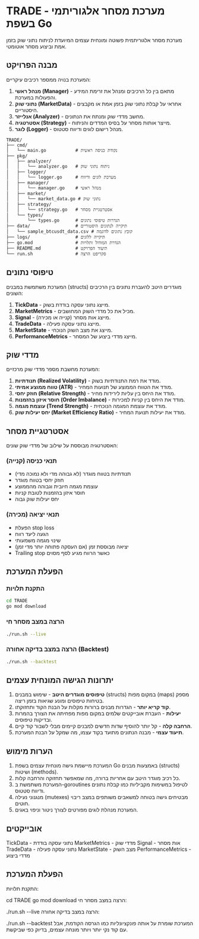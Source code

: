 # TRADE - מערכת מסחר אלגוריתמי בשפת Go

מערכת מסחר אלגוריתמית פשוטה ומונחית עצמים המיועדת לניתוח נתוני שוק בזמן אמת וביצוע מסחר אוטומטי.

## מבנה הפרויקט

המערכת בנויה ממספר רכיבים עיקריים:

1. **מנהל ראשי (Manager)** - מתאם בין כל הרכיבים ומנהל את זרימת המידע והפעולות במערכת.
2. **נתוני שוק (MarketData)** - אחראי על קבלת נתוני שוק בזמן אמת או מקבצים היסטוריים.
3. **אנלייזר (Analyzer)** - מחשב מדדי שוק ומנתח את הנתונים.
4. **אסטרטגיה (Strategy)** - מייצר אותות מסחר על בסיס המדדים והניתוח.
5. **לוגר (Logger)** - מנהל רישום לוגים ודיווח סטטוס.

```
TRADE/
├── cmd/
│   └── main.go           # נקודת כניסה ראשית
├── pkg/
│   ├── analyzer/
│   │   └── analyzer.go   # ניתוח נתוני שוק
│   ├── logger/
│   │   └── logger.go     # מערכת לוגים ודיווח
│   ├── manager/
│   │   └── manager.go    # מנהל ראשי
│   ├── market/
│   │   └── market_data.go # נתוני שוק
│   ├── strategy/
│   │   └── strategy.go   # אסטרטגיית מסחר
│   └── types/
│       └── types.go      # הגדרות טיפוסי נתונים
├── data/                 # תיקייה לנתונים היסטוריים
│   └── sample_btcusdt_data.csv # קובץ נתונים לדוגמה
├── logs/                 # תיקייה ללוגים
├── go.mod                # הגדרת המודול ותלויות
├── README.md             # תיעוד הפרויקט
└── run.sh                # סקריפט הרצה
```

## טיפוסי נתונים

המערכת משתמשת במבנים (structs) מוגדרים היטב להעברת נתונים בין הרכיבים השונים:

1. **TickData** - מייצג נתוני עסקה בודדת בשוק.
2. **MarketMetrics** - מכיל את כל מדדי השוק המחושבים.
3. **Signal** - מייצג אות מסחר (קנייה או מכירה).
4. **TradeData** - מייצג נתוני עסקה פעילה.
5. **MarketState** - מייצג את מצב השוק הנוכחי.
6. **PerformanceMetrics** - מייצג מדדי ביצוע של המסחר.

## מדדי שוק

המערכת מחשבת מספר מדדי שוק מרכזיים:

1. **תנודתיות (Realized Volatility)** - מודד את רמת התנודתיות בשוק.
2. **טווח ממוצע אמיתי (ATR)** - מודד את הטווח הממוצע של תנועות המחיר.
3. **חוזק יחסי (Relative Strength)** - מודד את היחס בין עליות לירידות מחיר.
4. **חוסר איזון בהזמנות (Order Imbalance)** - מודד את היחס בין קניות למכירות.
5. **עוצמת מגמה (Trend Strength)** - מודד את עוצמת המגמה הנוכחית.
6. **יחס יעילות שוק (Market Efficiency Ratio)** - מודד את יעילות תנועת המחיר.

## אסטרטגיית מסחר

האסטרטגיה מבוססת על שילוב של מדדי שוק שונים:

### תנאי כניסה (קנייה)
- תנודתיות בטווח מוגדר (לא גבוהה מדי ולא נמוכה מדי)
- חוזק יחסי בטווח מוגדר
- עוצמת מגמה חיובית וגבוהה מהממוצע
- חוסר איזון בהזמנות לטובת קניות
- יחס יעילות שוק גבוה

### תנאי יציאה (מכירה)
- הפעלת stop loss
- הגעה ליעד רווח
- שינוי מגמה משמעותי
- יציאה מבוססת זמן (אם העסקה פתוחה יותר מדי זמן)
- Trailing stop כאשר הרווח מגיע לסף מסוים

## הפעלת המערכת

### התקנת תלויות
```bash
cd TRADE
go mod download
```

### הרצה במצב מסחר חי
```bash
./run.sh --live
```

### הרצה במצב בדיקה אחורה (Backtest)
```bash
./run.sh --backtest
```

## יתרונות הגישה המונחית עצמים

1. **טיפוסים מוגדרים היטב** - שימוש במבנים (structs) במקום מפות (maps) מספק בטיחות טיפוסים ומונע שגיאות בזמן ריצה.
2. **קוד קריא יותר** - הגדרות מבנים ברורות מקלות על הבנת הקוד ותחזוקתו.
3. **יעילות** - העברת אובייקטים שלמים במקום מפות מפחיתה את הצורך בהמרות ובדיקות טיפוסים.
4. **הרחבה קלה** - קל יותר להוסיף שדות חדשים למבנים קיימים מבלי לשבור קוד קיים.
5. **תיעוד עצמי** - מבנה הנתונים מתועד בקוד עצמו, מה שמקל על הבנת המערכת.

## הערות מימוש

1. המערכת מיישמת גישה מונחית עצמים בשפת Go באמצעות מבנים (structs) ושיטות (methods).
2. כל רכיב מוגדר היטב עם אחריות ברורה, מה שמאפשר תחזוקה והרחבה קלות.
3. המערכת משתמשת ב-goroutines לטיפול במשימות מקביליות כמו קבלת נתונים ודיווח סטטוס.
4. מנגנוני נעילה (mutexes) מבטיחים גישה בטוחה למשאבים משותפים במצב ריבוי חוטים.
5. המערכת מנהלת לוגים מפורטים לצורך ניטור וניפוי באגים.


## אובייקטים 
TickData - נתוני עסקה בודדת
MarketMetrics - מדדי שוק
Signal - אות מסחר
TradeData - נתוני עסקה פעילה
MarketState - מצב השוק
PerformanceMetrics - מדדי ביצוע

## הפעלת המערכת
התקנת תלויות:

cd TRADE
go mod download
הרצה במצב מסחר חי:

./run.sh --live
הרצה במצב בדיקה אחורה:

./run.sh --backtest
המערכת שומרת על אותה פונקציונליות כמו הגרסה הקודמת, אבל עם קוד נקי יותר ויותר מונחה עצמים, בדיוק כפי שביקשת.